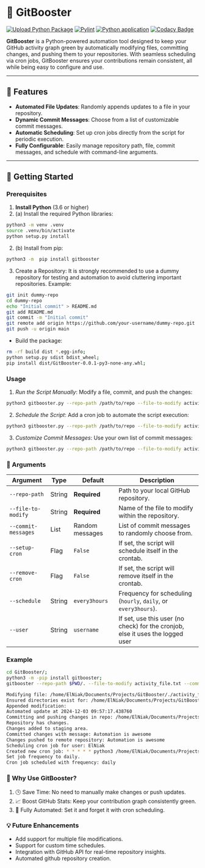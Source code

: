 # 🚀 GitBooster

[![Upload Python Package](https://github.com/ElNiak/GitBooster/actions/workflows/python-publish.yml/badge.svg)](https://github.com/ElNiak/GitBooster/actions/workflows/python-publish.yml)
[![Pylint](https://github.com/ElNiak/GitBooster/actions/workflows/pylint.yml/badge.svg)](https://github.com/ElNiak/GitBooster/actions/workflows/pylint.yml)
[![Python application](https://github.com/ElNiak/GitBooster/actions/workflows/python-app.yml/badge.svg)](https://github.com/ElNiak/GitBooster/actions/workflows/python-app.yml)
[![Codacy Badge](https://app.codacy.com/project/badge/Grade/67da47ea926743e1b5dce0af09b9ed57)](https://app.codacy.com/gh/ElNiak/GitBooster/dashboard?utm_source=gh&utm_medium=referral&utm_content=&utm_campaign=Badge_grade)

**GitBooster** is a Python-powered automation tool designed to keep your GitHub activity graph green by automatically modifying files, committing changes, and pushing them to your repositories. With seamless scheduling via cron jobs, GitBooster ensures your contributions remain consistent, all while being easy to configure and use.

---

## 🌟 Features

- **Automated File Updates**: Randomly appends updates to a file in your repository.
- **Dynamic Commit Messages**: Choose from a list of customizable commit messages.
- **Automatic Scheduling**: Set up cron jobs directly from the script for periodic execution.
- **Fully Configurable**: Easily manage repository path, file, commit messages, and schedule with command-line arguments.

---

## 🚀 Getting Started

### Prerequisites

1. **Install Python** (3.6 or higher)
2. (a) Install the required Python libraries:

```bash
python3 -m venv .venv
source .venv/bin/activate
python setup.py install
```

2. (b) Install from pip:

```bash
python3 -m  pip install gitbooster
```

3. Create a Repository:
   It is strongly recommended to use a dummy repository for testing and automation to avoid cluttering important repositories.
   Example:

```bash
git init dummy-repo
cd dummy-repo
echo "Initial commit" > README.md
git add README.md
git commit -m "Initial commit"
git remote add origin https://github.com/your-username/dummy-repo.git
git push -u origin main
```

- Build the package:
    
```bash
rm -rf build dist *.egg-info;
python setup.py sdist bdist_wheel;
pip install dist/GitBooster-0.0.1-py3-none-any.whl;
```

### Usage

1. *Run the Script Manually*: Modify a file, commit, and push the changes:

```bash
python3 gitbooster.py --repo-path /path/to/repo --file-to-modify activity_file.txt
```

2. *Schedule the Script*: Add a cron job to automate the script execution:

```bash
python3 gitbooster.py --repo-path /path/to/repo --file-to-modify activity_file.txt --setup-cron --schedule daily
```

 3. *Customize Commit Messages*: Use your own list of commit messages:

```bash
python3 gitbooster.py --repo-path /path/to/repo --file-to-modify activity_file.txt --commit-messages "Boosted activity" "Automation is awesome" "Another automated commit"
```

### 🔧 Arguments

| Argument            | Type      | Default            | Description                                                                                     |
|---------------------|-----------|--------------------|-------------------------------------------------------------------------------------------------|
| `--repo-path`       | String    | **Required**       | Path to your local GitHub repository.                                                          |
| `--file-to-modify`  | String    | **Required**       | Name of the file to modify within the repository.                                              |
| `--commit-messages` | List      | Random messages    | List of commit messages to randomly choose from.                                               |
| `--setup-cron`      | Flag      | `False`            | If set, the script will schedule itself in the crontab.                                        |
| `--remove-cron`     | Flag      | `False`            | If set, the script will remove itself in the crontab.                                          |
| `--schedule`        | String    | `every3hours`      | Frequency for scheduling (`hourly`, `daily`, or `every3hours`).                                |
| `--user`            | String        | `username`         | If set, use this user (no check) for the cronjob, else it uses the logged user              |


### Example

```bash
cd GitBooster/;
python3 -m -pip install gitbooster;
gitbooster --repo-path $PWD/. --file-to-modify activity_file.txt --commit-messages "Boosted activity" "Automation is awesome" "Another automated commit" --setup-cron --schedule daily
```

```bash
Modifying file: /home/ElNiak/Documents/Projects/GitBooster/./activity_file.txt
Ensured directories exist for: /home/ElNiak/Documents/Projects/GitBooster/./activity_file.txt
Appended modification: 
Automated update at 2024-12-03 09:57:17.438760
Committing and pushing changes in repo: /home/ElNiak/Documents/Projects/GitBooster/.
Repository has changes.
Changes added to staging area.
Committed changes with message: Automation is awesome
Changes pushed to remote repository: Automation is awesome
Scheduling cron job for user: ElNiak
Created new cron job: * * * * * python3 /home/ElNiak/Documents/Projects/GitBooster/gitbooster/gitbooster.py
Set job frequency to daily.
Cron job scheduled with frequency: daily
```

 
### 🎯 Why Use GitBooster?

1. 🕒 Save Time: No need to manually make changes or push updates.
2. 📈 Boost GitHub Stats: Keep your contribution graph consistently green.
3. 🔄 Fully Automated: Set it and forget it with cron scheduling.

### 💡 Future Enhancements

- Add support for multiple file modifications.
- Support for custom time schedules.
- Integration with GitHub API for real-time repository insights.
- Automated github repository creation.
